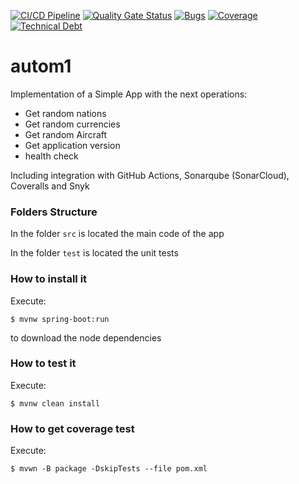 [![CI/CD Pipeline](https://github.com/diegobotia/autom1/actions/workflows/build.yml/badge.svg)](https://github.com/diegobotia/autom1/actions/workflows/build.yml)
[![Quality Gate Status](https://sonarcloud.io/api/project_badges/measure?project=diegobotia_autom1&metric=alert_status)](https://sonarcloud.io/summary/new_code?id=diegobotia_autom1)
[![Bugs](https://sonarcloud.io/api/project_badges/measure?project=diegobotia_autom1&metric=bugs)](https://sonarcloud.io/summary/new_code?id=diegobotia_autom1)
[![Coverage](https://sonarcloud.io/api/project_badges/measure?project=diegobotia_autom1&metric=coverage)](https://sonarcloud.io/summary/new_code?id=diegobotia_autom1)
[![Technical Debt](https://sonarcloud.io/api/project_badges/measure?project=diegobotia_autom1&metric=sqale_index)](https://sonarcloud.io/summary/new_code?id=diegobotia_autom1)



# autom1

Implementation of a Simple App with the next operations:

* Get random nations
* Get random currencies
* Get random Aircraft
* Get application version
* health check

Including integration with GitHub Actions, Sonarqube (SonarCloud), Coveralls and Snyk

### Folders Structure

In the folder `src` is located the main code of the app

In the folder `test` is located the unit tests

### How to install it

Execute:

```shell
$ mvnw spring-boot:run
```
to download the node dependencies

### How to test it

Execute:

```shell
$ mvnw clean install
```

### How to get coverage test

Execute:

```shell
$ mvwn -B package -DskipTests --file pom.xml
```
